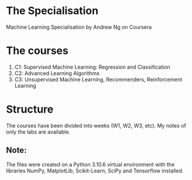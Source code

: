 # The Specialisation

Machine Learning Specialisation by Andrew Ng on Coursera

# The courses

1. C1: Supervised Machine Learning: Regression and Classification
2. C2: Advanced Learning Algorithms
3. C3: Unsupervised Machine Learning, Recommenders, Reinforcement Learning

# Structure

The courses have been divided into weeks (W1, W2, W3, etc). My notes of only the labs are available. 

## Note: 
The files were created on a Python 3.10.6 virtual environment with the libraries NumPy, MatplotLib, Scikit-Learn, SciPy and Tensorflow installed. 